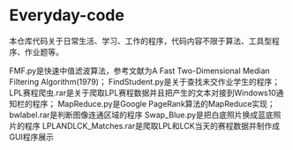 # Everyday-code
本仓库代码关于日常生活、学习、工作的程序，代码内容不限于算法、工具型程序、作业题等。

FMF.py是快速中值滤波算法，参考文献为A Fast Two-Dimensional Median Filtering Algorithm(1979)；
FindStudent.py是关于查找未交作业学生的程序；
LPL赛程爬虫.rar是关于爬取LPL赛程数据并且把产生的文本对接到Windows10通知栏的程序；
MapReduce.py是Google PageRank算法的MapReduce实现；
bwlabel.rar是判断图像连通区域的程序
Swap_Blue.py是把白底照片换成蓝底照片的程序
LPLANDLCK_Matches.rar是爬取LPL和LCK当天的赛程数据并制作成GUI程序展示

